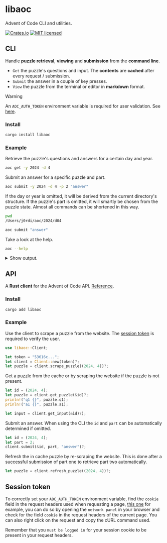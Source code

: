 # libaoc

Advent of Code CLI and utilities.

[![Crates.io][crates-badge]][crates-url]
[![MIT licensed][mit-badge]][mit-url]

[crates-badge]: https://img.shields.io/crates/v/libaoc.svg
[crates-url]: https://crates.io/crates/libaoc
[mit-badge]: https://img.shields.io/badge/license-MIT-blue.svg
[mit-url]: https://github.com/jocades/libaoc/blob/main/LICENSE

## CLI

Handle **puzzle retrieval**, **viewing** and **submission** from the **command line**.

- `Get` the puzzle's questions and input. The **contents** are **cached** after every request / submission.
- `Submit` the answer in a couple of key presses.
- `View` the puzzle from the terminal or editor in **markdown** format.

> [!WARNING]
> An `AOC_AUTH_TOKEN` environment variable is required for user validation. See [here](#session-token).

### Install

```sh
cargo install libaoc
```

### Example

Retrieve the puzzle's questions and answers for a certain day and year.

```sh
aoc get -y 2024 -d 4
```

Submit an answer for a specific puzzle and part.

```sh
aoc submit -y 2024 -d 4 -p 2 "answer"
```

If the day or year is omitted, it will be derived from the current directory's
structure. If the puzzle's part is omitted, it will smartly be chosen from the
puzzle state. Almost all commands can be shortened in this way.

```sh
pwd
/Users/j0rdi/aoc/2024/d04

aoc submit "answer"
```

Take a look at the help.

```sh
aoc --help
```

<details>
<summary>Show output.</summary>

```sh
Usage: aoc [OPTIONS] <COMMAND>

Commands:
  get
  submit
  view
  help    Print this message or the help of the given subcommand(s)

Options:
  -v, --verbose
  -h, --help     Print help
  -V, --version  Print version
```

</details>

## API

A **Rust client** for the Advent of Code API. [Reference](https://docs.rs/libaoc).

### Install

```sh
cargo add libaoc
```

### Example

Use the client to scrape a puzzle from the website. The [session token](#session-token) is
required to verify the user.

```rs
use libaoc::Client;

let token = "53616c...";
let client = Client::new(token)?;
let puzzle = client.scrape_puzzle((2024, 4))?;
```

Get a puzzle from the cache or by scraping the website if the puzzle is not present.

```rs
let id = (2024, 4);
let puzzle = client.get_puzzle(&id)?;
prinln!("q1 {}", puzzle.q1);
prinln!("a1 {}", puzzle.a1);

let input = client.get_input(&id)?);
```

Submit an answer. When using the CLI the `id` and `part` can be automatically
determined if omitted.

```rs
let id = (2024, 4);
let part = 2;
client.submit(&id, part, "answer")?;
```

Refresh the in cache puzzle by re-scraping the website. This is done after a
successful submission of part one to retrieve part two automatically.

```rs
let puzzle = client.refresh_puzzle((2024, 4))?;
```

## Session token

To correctly set your `AOC_AUTH_TOKEN` environment variable, find the `cookie`
field in the request headers used when requesting a page, [this one](https://adventofcode.com/2015/day/1)
for example, you can do so by opening the `network panel` in your browser and
check for the field `cookie` in the request headers of the current page. You
can also right click on the request and copy the cURL command used.

Remember that you `must be logged in` for your session cookie to be present in your request headers.
